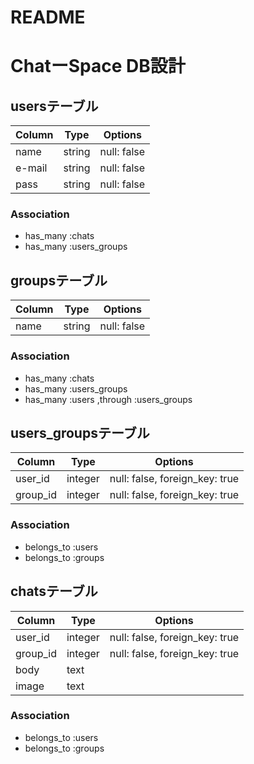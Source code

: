 # README


# ChatーSpace  DB設計


## usersテーブル

|Column|Type|Options|
|------|----|-------|
|name|string|null: false|
|e-mail|string|null: false|
|pass|string|null: false|

### Association
- has_many :chats
- has_many :users_groups


## groupsテーブル

|Column|Type|Options|
|------|----|-------|
|name|string|null: false|

### Association
- has_many :chats
- has_many :users_groups
- has_many :users ,through :users_groups


## users_groupsテーブル

|Column|Type|Options|
|------|----|-------|
|user_id|integer|null: false, foreign_key: true|
|group_id|integer|null: false, foreign_key: true|

### Association
- belongs_to :users
- belongs_to :groups


## chatsテーブル

|Column|Type|Options|
|------|----|-------|
|user_id|integer|null: false, foreign_key: true|
|group_id|integer|null: false, foreign_key: true|
|body|text||
|image|text||

### Association
- belongs_to :users
- belongs_to :groups






